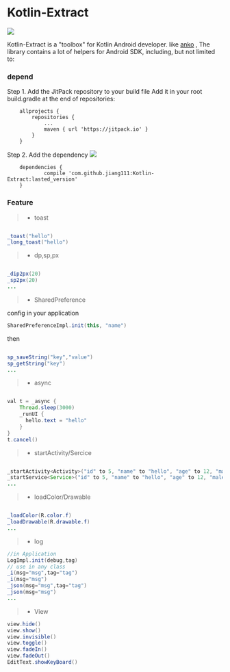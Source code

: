 # Kotlin-Extract

 [![](https://jitpack.io/v/jiang111/Kotlin-Extract.svg)](https://jitpack.io/#jiang111/Kotlin-Extract)

Kotlin-Extract is a "toolbox" for Kotlin Android developer.  like [anko](https://github.com/Kotlin/anko) , The library contains a lot of helpers for Android SDK, including, but not limited to:

### depend

Step 1. Add the JitPack repository to your build file
Add it in your root build.gradle at the end of repositories:
```
	allprojects {
		repositories {
			...
			maven { url 'https://jitpack.io' }
		}
	}
```
Step 2. Add the dependency [![](https://jitpack.io/v/jiang111/Kotlin-Extract.svg)](https://jitpack.io/#jiang111/Kotlin-Extract)

```
	dependencies {
	        compile 'com.github.jiang111:Kotlin-Extract:lasted_version'
	}
```

### Feature

>* toast
```java

_toast("hello")
_long_toast("hello")

```
>* dp,sp,px
```java

_dip2px(20)
_sp2px(20)
...

```
>* SharedPreference

config in your application
 ```java
SharedPreferenceImpl.init(this, "name")
```
then 
```java

sp_saveString("key","value")
sp_getString("key")
...

```
>* async
```java

val t = _async {
    Thread.sleep(3000)
    _runUI {
      hello.text = "hello"
    }
}
t.cancel()

```

>* startActivity/Sercice
```java

_startActivity<Activity>("id" to 5, "name" to "hello", "age" to 12, "male" to true)
_startService<Service>("id" to 5, "name" to "hello", "age" to 12, "male" to true)
...

```
>* loadColor/Drawable
```java

_loadColor(R.color.f)
_loadDrawable(R.drawable.f)
...

```

>* log
```java
//in Application
LogImpl.init(debug,tag)
// use in any class
_i(msg="msg",tag="tag")
_i(msg="msg")
_json(msg="msg",tag="tag")
_json(msg="msg")
...

```

>* View
```java
view.hide()
view.show()
view.invisible()
view.toggle()
view.fadeIn()
view.fadeOut()
EditText.showKeyBoard()


```
